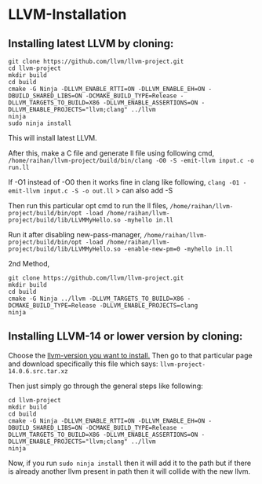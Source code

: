 # LLVM-Installation

## Installing latest LLVM by cloning:
```
git clone https://github.com/llvm/llvm-project.git
cd llvm-project
mkdir build
cd build
cmake -G Ninja -DLLVM_ENABLE_RTTI=ON -DLLVM_ENABLE_EH=ON -DBUILD_SHARED_LIBS=ON -DCMAKE_BUILD_TYPE=Release -DLLVM_TARGETS_TO_BUILD=X86 -DLLVM_ENABLE_ASSERTIONS=ON -DLLVM_ENABLE_PROJECTS="llvm;clang" ../llvm
ninja
sudo ninja install 
```

This will install latest LLVM.

After this, make a C file and generate ll file using following cmd,
```/home/raihan/llvm-project/build/bin/clang -O0 -S -emit-llvm input.c -o run.ll```

If -O1 instead of -O0 then it works fine in clang like following,
```clang -O1 -emit-llvm input.c -S -o out.ll``` > can also add -S

Then run this particular opt cmd to run the ll files,
```/home/raihan/llvm-project/build/bin/opt -load /home/raihan/llvm-project/build/lib/LLVMMyHello.so -myhello in.ll```

Run it after disabling new-pass-manager,
```/home/raihan/llvm-project/build/bin/opt -load /home/raihan/llvm-project/build/lib/LLVMMyHello.so -enable-new-pm=0 -myhello in.ll```

2nd Method,

```
git clone https://github.com/llvm/llvm-project.git
mkdir build
cd build
cmake -G Ninja ../llvm -DLLVM_TARGETS_TO_BUILD=X86 -DCMAKE_BUILD_TYPE=Release -DLLVM_ENABLE_PROJECTS=clang
ninja
```


## Installing LLVM-14 or lower version by cloning:
Choose the [llvm-version you want to install.](https://releases.llvm.org/download.html)
Then go to that particular page and download specifically this file which says: `llvm-project-14.0.6.src.tar.xz`

Then just simply go through the general steps like following:
```
cd llvm-project
mkdir build
cd build
cmake -G Ninja -DLLVM_ENABLE_RTTI=ON -DLLVM_ENABLE_EH=ON -DBUILD_SHARED_LIBS=ON -DCMAKE_BUILD_TYPE=Release -DLLVM_TARGETS_TO_BUILD=X86 -DLLVM_ENABLE_ASSERTIONS=ON -DLLVM_ENABLE_PROJECTS="llvm;clang" ../llvm
ninja
```

Now, if you run `sudo ninja install` then it will add it to the path but if there is already another llvm present in path then it will collide with the new llvm.

